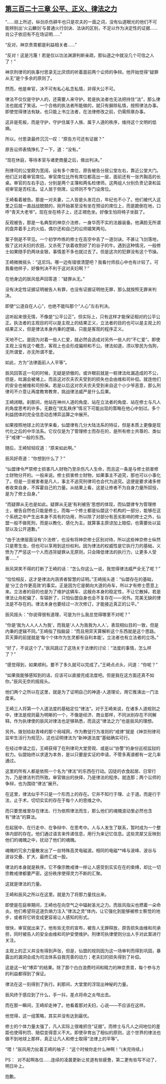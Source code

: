 ## [第三百二十三章 公平、正义、律法之力](https://www.xxbiquge.com/11_11207/8989071.html)


  “……综上所述，纵剑杀伤耕牛也只是农夫的一面之词，没有仙道眼光的他们不可能辨别出‘火云麟剑’与普通火行剑诀、法诀的区别，不足以作为决定性的证据……肖公子依旧有不在场证明……”

  “反对，神京贵胄都是利益相关者……”

  “反对！这是污蔑！若是仅以功法渊源判断亲疏，那仙道之中就没几个可信之人了！”

  神京刑律司的执事付思录无比厌烦的听着面前两个讼师的争辩。他开始觉得“疑罪从无”是个多余的原则了。

  然而，他是审官，决不可有私心私念私情，非得大公不可。

  律法不仅仅是守护人的，还需要人来守护。若是执法者也无法把持住“法”，那么律法也就成了笑话。一个合格的执法者所能做的，就只有摒除私情，按照律法办事。即使觉得律法有缺，也只能上书立法者，在法律修改之前，仍需照章办事。

  这非是死板，而是守护，守护住属于人族、属于人道的秩序，维持这个文明的低熵。

  所以。付思录最终沉沉一叹：“原告方可还有证据？”

  原告讼师表情挣扎了一下，道：“没有。”

  “现在休庭，等待本官与诸吏商量之后，做出判决。”

  刑律司的公堂颇为宽阔，设有多个席位，原告被告分居公堂左右，靠近公堂大门。他们正对着审官席位。审官席位比所有席位都高出一层，面前还有一张齐胸高的长桌。审官的左右手边，分别是两个主簿和两名检律师。这两组人分别负责记录和监视审官是否枉法。证人居于侧席，讼师则不专门设席位。

  王崎看着被告。那是一对夫妻，二人皆是头发花白，年纪也不小了。他们被代入这里之后就一直战战兢兢的，刚开始甚至没有坐在预设的席位上，而是跪倒在地，口呼“青天大老爷”。现在坐在椅子上，还正襟危坐。好像生怕将椅子坐脏了。

  反观被告，那是一名典型的神京介法修，一身华而不实的法器装备。他满脸无所谓的盘弄着手上的火焰，偶尔还和自己的讼师嬉笑两句。

  案子倒是不罕见。一个初学咋练的修士在高空中丢了一道剑诀。不甚让飞剑落地，毁了这对夫妇的农田，又杀死了驮着收割好了的谷子的牛。遇到这种情况，一般修士如果随手扔两块金银，事情差不多也就过去了。但是这次的犯罪没有这个节操。

  王崎微微摇头：“这尼玛。哪一边有错很清楚吧？我看付师叔心中也有计较了。可我看他样子，好像判决不利于这对夫妇啊？”

  在他身边的辰风低声回答道：“疑罪从无。”

  没有决定性证据证明被告人有罪，也没有证据证明他无罪，那么就按照无罪来判决。

  即使“公道自在人心”，也绝不能叫那个“人心”左右判决。

  这听起来很无情，不像是“公平公正”。但实际上，只有这样才能保证相对的公平公正。执法者的主观目的可以是主观上的结果正义，立法者的目的也可以是主观上的结果正义，但是律法本身内秉的逻辑，只能是客观的程序正义。

  天地不仁。是因为对着一些人仁爱，就必然会造成对另外一些人的“不仁爱”。即使主观上没有这个概念，客观上也会形成偏袒和不公。律法如道，须以黎民为刍狗，无所谓爱，亦无所谓不爱。

  如此，方为“法律面前人人平等”。

  辰风回答这一句的时候，无疑是骄傲的。或许眼前就是一桩律法纰漏造成的不公，但是，纰漏会被堵上。而且这对农夫农夫受到的损失也会由维和司补偿。就连他们的安全也被维和司担保。若是以后这对农夫农夫受到来自这个小少爷恶意，那么刑律司不介意让再度教育教育，挑战律法威严是什么后果。

  王崎闭眼。刹那间，他站在神州人道的角度、站在立法者的角度、站在修士与凡人的角度思考的许多。无数在“扰乱秩序”情况下可能出现的策略在他心中划过。多个利益团体的完全信息动态博弈运算之中展开。

  如果按照地球上的法学来看，仙盟律有几分大陆法系的特征，但是本质上更像是现代化之后的中华法系。它仅仅是为了管理修士而存在的，是所有修士共尊的、类似于“戒律”一般的东西。

  随后，王崎轻轻叹道：“原来如此啊。”

  辰风好奇道：“你想到什么了？”

  “仙盟律令严禁修士损害凡人财物乃至杀伤凡人生命，而且这一条是与修士损害修士财物分开的。一般来说。修士损害修士财物，如果事主不追究，那也可以小事化了。但是一旦被害者是凡人，事主不追究刑律司也会代为追究。这便是要求诸多修者收束自身，不挥霍自己的力量。从结果上看，这是让修者不为自身力量所奴役，是为了修士自身。”

  “而疑罪从无也是如此。疑罪从无是‘有利被告’思想的体现，而仙盟律专为管理修士，被告自然也只能是修士。而每一个修士都是仙盟这个机构的一部分，能够在这个系统之中产生出本身不具有的功用，所以除了对部分有恶劣影响的修士之外，仙盟一般不做死刑，而是以教化、感化为主。就算事主原谅加上赔偿，也需要处以监禁以及公开道歉。”

  “由于法律层面没有‘介法修’，也没有将神京修士区别对待，所以这些神京修士纵然只是寄生虫，但也可以享用到这份权利。因为律法的权威性是它执行力的基础，义愤为了严惩这一个人而违背疑罪从无原则，只会降低律法的执行力，让更多人受害……”

  辰风哭笑不得的打断了王崎的话：“怎么你这么一说，我觉得律法威严全无了呢？”

  “恰恰相反，这才是律法内涵贤者智慧的证明。”王崎摇头道：“仙盟存在的基础，是‘分工合作更高效’的事实。正是因为它是朝向大道的舟车，所以才有修士愿意上来。立法者的目的也是为了维护这辆车、这艘舟本身的稳定性，不让它散掉。若是律法让舟舵偏了、车辕折了，只怕仙盟自身也会不复存在——另外。完美无缺的律法是不存在的。律法本身也要经过一次次修订，才能接近真正的公平。”

  辰风摇头：“你说得很有道理，可是为什么我总觉得哪里不对呢？”

  “你是‘我为人人人人为我’，而我是‘人人为我我为人人’。表现相似目的一致，但是内秉的逻辑不同。”王崎指了指脑袋：“而且用弈天算解析这个东西就是这个思路。弈天算的前提就是‘每个个体作为生灵都有自利本能’。立法者也有立法者的立场。”

  “好了，不说这个了。”辰风跳过了这场关于法律的讨论：“法度的事情，怎么样了？”

  “感觉得到，如果顺利。要不了多久就可以完成了。”王崎点点头，问道：“你呢？”

  “如果我能够感知到的话，应该可以直接完成法度吧。但是我在这方面还真不如你。”辰风无奈的摇摇头。

  他们两个之所以在这里，就是为了证明自己的神道-人道理论，用它推演出一门法度来。

  王崎三人将第一个人道法度的基础定位“律法”。对于王崎来说，在诸多人道规则之中，律法是规则最为明晰的一个，不像是经济、商业那样，不同派别存在不同解释。作为执律使的辰风对律法也足够熟悉，而且这“律法之力”也是辰风的理想。

  另外。拨划给赵青峰的那个局域网，作为教徒行为准则的“戒律”就是《神京刑律司监牢生活行为规范》，这也证明律法为“新神道法度”基础确实可行。

  在经过申请之后，王崎获得了在刑律司大堂旁观、或是以“协警”的身份巡视监狱的权力。仙盟始终以求道为本务，是以只要是实证的申请，不管多离谱都有一定几率通过。

  这里的所有人都是依照一个名为“律法”的东西在行动。囚徒的衣食起居、日常行为，乃是律法判罚所致。审官做出的抉择，乃是律法的程序。就连那；两个讼师的争辩，也为围绕“律法”展开。

  在这里，律法似乎不只是一个形而上的存在。它并不知行于理、止于道。而是行于法，止于术，切切实实的存在于每个人的思维之中。

  而只要思维里存在律法、行为依照律法而生，那么他们的魂魄波动里必然也含有“律法”的算法。

  在起居中、在行走中、在争辩中、在思考中。人与人发生了联系，暂时成为一个整体内部的存在。他们通过语言来传递信息，用行为来记忆信息。这些灵犀又反映到他们的魂魄之中，扰动了他们的魂魄。

  魂魄的冗余力量散发出了一丝特殊高灵电磁波。相同的电磁**峰与波峰、波谷与波谷交叠、扩大，最终汇成一股。

  律法的本身就是秩序。它不像宗教戒律一样让人感受到实实在在的束缚，却比一切宗教戒律都要严密。这份秩序使得灵力不断的汇聚。

  这就是律法的力量。

  王崎和辰风之所以在这里。就是为了将那力量找出来。

  即使是在庭审期间，王崎也在向空气之中辐射圣光之力。而辰风指尖也燃着一朵命炎。他们希望将这道负熵力注入“律法之灵”体内，让它强化到能够被修士察觉的地步，或者将它转变成更容易让人感知的形式。

  很快，审官就出来了。他有些无奈的宣布，被告人无罪释放，原告损失由维和司承担，同时被告人的安全由维和司护安使维护。刑律司执律使则分出人手对此案进行关注。

  主观上的正义并没有得到声张，但是，仙盟的规则因为这一场审判而得到巩固，暴露出的漏洞会成为司法体系自我完善的动力；老夫妇的损失得到了补偿。

  这是这一轮“博弈”的结果。除了那个白白浪费时间和精力的神京贵胄，每个参与方的利益都得到了保证。

  律法在这一刻得到了执行。刹那间，大堂里的浮现出神秘的力量。

  辰风终于感应到了什么，手一抖，差点将命之炎甩出去。

  而在那一瞬间，王崎却走神了。他看着那对夫妇，心说——不应该在这样。

  他觉得，这一组策略，其实并没有达到最优。

  修士的个体力量太强了，凡人实际上很难抓住“证据”。而修士与凡人之间地位的差距也使得判罚、赔偿变得意义不大。即使孕育出了相似的原则，这个世界的律法也做不到地球上那样，真正让凡人和修士取得“法律上的平等”。

  “喂！”辰风用力扯着王崎的袖子：“这个时候你走什么神啊！”(未完待续。)

  PS：  对不起啊各位……连续的凌晨更新让贫道有些疲惫，第二更有些写不动了，明日补上。

  抱歉。
